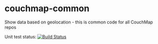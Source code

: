 couchmap-common
===============

Show data based on geolocation - this is common code for all CouchMap repos

Unit test status: [![Build Status](https://travis-ci.org/libremap/couchmap-common.png?branch=master)](https://travis-ci.org/libremap/couchmap-common)
